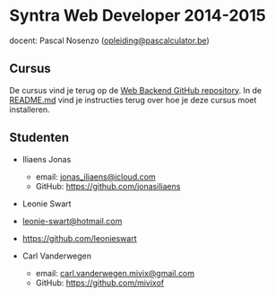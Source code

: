 Syntra Web Developer 2014-2015
==============================

docent: Pascal Nosenzo (opleiding@pascalculator.be)


## Cursus

De cursus vind je terug op de [Web Backend GitHub repository](https://github.com/pascalculator/web-backend). In de [README.md](https://github.com/pascalculator/web-backend/blob/master/README.md) vind je instructies terug over hoe je deze cursus moet installeren.


## Studenten

- Iliaens Jonas
	- email: jonas_iliaens@icloud.com
	- GitHub: https://github.com/jonasiliaens

- Leonie Swart
- 	leonie-swart@hotmail.com
- 	https://github.com/leonieswart


- Carl Vanderwegen
	- email: carl.vanderwegen.mivix@gmail.com
	- GitHub: https://github.com/mivixof
	
